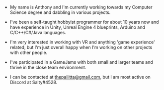 - My name is Anthony and I'm currently working towards my Computer Science degree and dabbling in various projects.
 - I've been a self-taught hobbyist programmer for about 10 years now and have experience in Unity, Unreal Engine 4 blueprints, Arduino and C/C++/C#/Java languages.
 - I'm very interested in working with VR and anything 'game experience' related, but I'm just overall happy when I'm working on other projects with other people.
 - I've participated in a GameJams with both small and larger teams and thrive in the close team environment.

 - I can be contacted at thepallitta@gmail.com, but I am most active on Discord at Salty#4528.  

<!---
HighSodium/HighSodium is a ✨ special ✨ repository because its `README.md` (this file) appears on your GitHub profile.
You can click the Preview link to take a look at your changes.
--->
